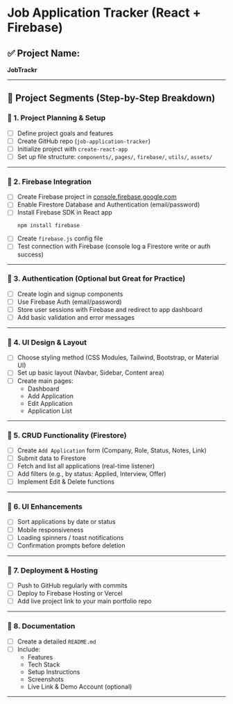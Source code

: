 # **Job Application Tracker (React + Firebase)**

## ✅ Project Name:
**JobTrackr** 

---

## 🧱 Project Segments (Step-by-Step Breakdown)

### **🔹 1. Project Planning & Setup**
- [ ] Define project goals and features
- [ ] Create GitHub repo (`job-application-tracker`)
- [ ] Initialize project with `create-react-app`
- [ ] Set up file structure: `components/`, `pages/`, `firebase/`, `utils/`, `assets/`

---

### **🔹 2. Firebase Integration**
- [ ] Create Firebase project in [console.firebase.google.com](https://console.firebase.google.com)  
- [ ] Enable Firestore Database and Authentication (email/password)
- [ ] Install Firebase SDK in React app  
  ```
  npm install firebase
  ```
- [ ] Create `firebase.js` config file
- [ ] Test connection with Firebase (console log a Firestore write or auth success)

---

### **🔹 3. Authentication (Optional but Great for Practice)**
- [ ] Create login and signup components
- [ ] Use Firebase Auth (email/password)
- [ ] Store user sessions with Firebase and redirect to app dashboard
- [ ] Add basic validation and error messages

---

### **🔹 4. UI Design & Layout**
- [ ] Choose styling method (CSS Modules, Tailwind, Bootstrap, or Material UI)  
- [ ] Set up basic layout (Navbar, Sidebar, Content area)
- [ ] Create main pages:
  - Dashboard
  - Add Application
  - Edit Application
  - Application List

---

### **🔹 5. CRUD Functionality (Firestore)**
- [ ] Create `Add Application` form (Company, Role, Status, Notes, Link)
- [ ] Submit data to Firestore
- [ ] Fetch and list all applications (real-time listener)
- [ ] Add filters (e.g., by status: Applied, Interview, Offer)
- [ ] Implement Edit & Delete functions

---

### **🔹 6. UI Enhancements**
- [ ] Sort applications by date or status
- [ ] Mobile responsiveness
- [ ] Loading spinners / toast notifications
- [ ] Confirmation prompts before deletion

---

### **🔹 7. Deployment & Hosting**
- [ ] Push to GitHub regularly with commits
- [ ] Deploy to Firebase Hosting or Vercel
- [ ] Add live project link to your main portfolio repo

---

### **🔹 8. Documentation**
- [ ] Create a detailed `README.md`
- [ ] Include:
  - Features
  - Tech Stack
  - Setup Instructions
  - Screenshots
  - Live Link & Demo Account (optional)

---

